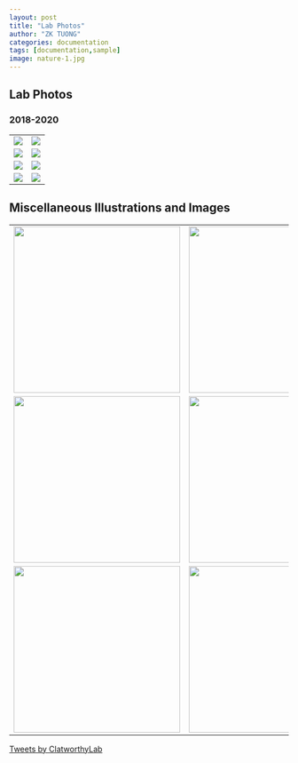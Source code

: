 ```yaml
---
layout: post
title: "Lab Photos"
author: "ZK TUONG"
categories: documentation
tags: [documentation,sample]
image: nature-1.jpg
---
```

<style>
	input {
		border-top-style: hidden;
		border-right-style: hidden;
		border-left-style: hidden;
		border-bottom-style: groove;
		background-color: #eee;
	}

	.no-outline:focus {
		outline: none;
	}

	table {
		border-collapse: collapse;
		width: 100%;
		border: 0px;
		margin-right: 300px;
	}

	table td { border: 0px;
	}

</style>
## Lab Photos

### 2018-2020
<table border="0" cellpadding="0" cellspacing="0">
	<tr>
		<td><a href="http://www.med.cam.ac.uk/clatworthy/files/2021/01/IMG_3555-300x225.jpeg" class="MagicZoom" data-options="zoomMode: preview; expand: off;"><img src="http://www.med.cam.ac.uk/clatworthy/files/2021/01/IMG_3555-300x225.jpeg"></td>
		<td><a href="http://www.med.cam.ac.uk/clatworthy/files/2021/01/IMG_3545-300x225.jpg" class="MagicZoom" data-options="zoomMode: preview; expand: off;"><img src="http://www.med.cam.ac.uk/clatworthy/files/2021/01/IMG_3545-300x225.jpg"></td>
	</tr>
	<tr>
		<td><a href="http://www.med.cam.ac.uk/clatworthy/files/2021/01/IMG_3552-300x300.jpeg" class="MagicZoom" data-options="zoomMode: preview; expand: off;"><img src="http://www.med.cam.ac.uk/clatworthy/files/2021/01/IMG_3552-300x300.jpeg"></td>
		<td><a href="http://www.med.cam.ac.uk/clatworthy/files/2021/01/IMG_3560-300x225.jpeg" class="MagicZoom" data-options="zoomMode: preview; expand: off;"><img src="http://www.med.cam.ac.uk/clatworthy/files/2021/01/IMG_3560-300x225.jpeg"></td>
	</tr>
	<tr>
		<td><a href="http://www.med.cam.ac.uk/clatworthy/files/2021/01/beer-festival-300x225.jpg" class="MagicZoom" data-options="zoomMode: preview; expand: off;"><img src="http://www.med.cam.ac.uk/clatworthy/files/2021/01/beer-festival-300x225.jpg"></td>
		<td><a href="http://www.med.cam.ac.uk/clatworthy/files/2021/01/gemma-viva-300x225.jpg" class="MagicZoom" data-options="zoomMode: preview; expand: off;"><img src="http://www.med.cam.ac.uk/clatworthy/files/2021/01/gemma-viva-300x225.jpg"></td>
	</tr>
	<tr>
		<td><a href="http://www.med.cam.ac.uk/clatworthy/files/2021/01/riding-viva-300x300.jpg" class="MagicZoom" data-options="zoomMode: preview; expand: off;"><img src="http://www.med.cam.ac.uk/clatworthy/files/2021/01/riding-viva-300x300.jpg"></td>
		<td><a href="http://www.med.cam.ac.uk/clatworthy/files/2021/01/gem-thesis-226x300.jpg" class="MagicZoom" data-options="zoomMode: preview; expand: off;"><img src="http://www.med.cam.ac.uk/clatworthy/files/2021/01/gem-thesis-226x300.jpg"></td>
	</tr>
</table>

## Miscellaneous Illustrations and Images
<table border="0" cellpadding="0" cellspacing="0">
	<tr>
		<td><a href="http://www.med.cam.ac.uk/clatworthy/files/2021/01/dandelion.jpg" class="MagicZoom" data-options="zoomMode: preview; expand: off;"><img src="http://www.med.cam.ac.uk/clatworthy/files/2021/01/dandelion.jpg" width="300"></td>
		<td><a href="http://www.med.cam.ac.uk/clatworthy/files/2021/01/Spleen_NR-1.jpg" class="MagicZoom" data-options="zoomMode: preview; expand: off;"><img src="http://www.med.cam.ac.uk/clatworthy/files/2021/01/Spleen_NR-1.jpg" width="300"></td>
	</tr>
	<tr>
		<td><a href="http://www.med.cam.ac.uk/clatworthy/files/2021/01/Kidney-2.jpg" class="MagicZoom" data-options="zoomMode: preview; expand: off;"><img src="http://www.med.cam.ac.uk/clatworthy/files/2021/01/Kidney-2.jpg" width="300"></td>
		<td><a href="https://clatworthylab.github.io/assets/img/clatworthy_image4_883x431.jpg" class="MagicZoom" data-options="zoomMode: preview; expand: off;"><img src="https://clatworthylab.github.io/assets/img/clatworthy_image4_883x431.jpg" width="300"></td>
	</tr>
	<tr>
		<td><a href="https://clatworthylab.github.io/assets/img/clatworthy_uru2_883x431.jpg" class="MagicZoom" data-options="zoomMode: preview; expand: off;"><img src="https://clatworthylab.github.io/assets/img/clatworthy_uru2_883x431.jpg" width="300"></td>
		<td><a href="https://clatworthylab.github.io/assets/img/clatworthy_uru1_883x431.jpg" class="MagicZoom" data-options="zoomMode: preview; expand: off;"><img src="https://clatworthylab.github.io/assets/img/clatworthy_uru1_883x431.jpg" width="300"></td>
	</tr>
</table>


<a class="twitter-timeline" href="https://twitter.com/ClatworthyLab?ref_src=twsrc%5Etfw">Tweets by ClatworthyLab</a> <script async src="https://platform.twitter.com/widgets.js" charset="utf-8"></script>